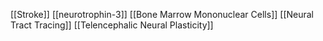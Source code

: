 [[Stroke]]
[[neurotrophin-3]]
[[Bone Marrow Mononuclear Cells]]
[[Neural Tract Tracing]]
[[Telencephalic Neural Plasticity]]
